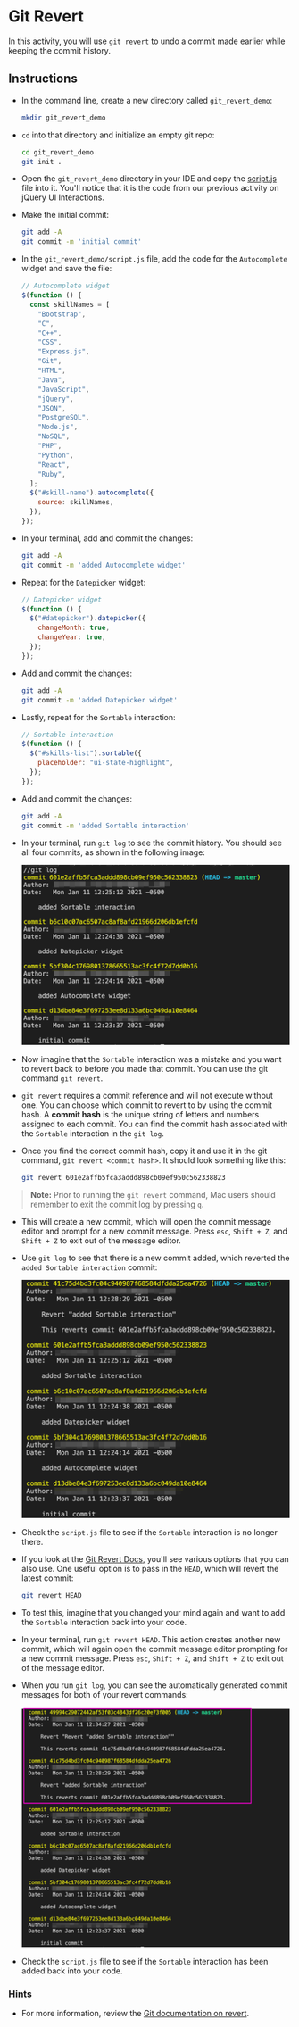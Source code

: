 # Git Revert

In this activity, you will use `git revert` to undo a commit made earlier while keeping the commit history.

## Instructions

- In the command line, create a new directory called `git_revert_demo`:

  ```bash
  mkdir git_revert_demo
  ```

- `cd` into that directory and initialize an empty git repo:

  ```bash
  cd git_revert_demo
  git init .
  ```

- Open the `git_revert_demo` directory in your IDE and copy the [script.js](./script.js) file into it. You'll notice that it is the code from our previous activity on jQuery UI Interactions.

- Make the initial commit:

  ```bash
  git add -A
  git commit -m 'initial commit'
  ```

- In the `git_revert_demo/script.js` file, add the code for the `Autocomplete` widget and save the file:

  ```js
  // Autocomplete widget
  $(function () {
    const skillNames = [
      "Bootstrap",
      "C",
      "C++",
      "CSS",
      "Express.js",
      "Git",
      "HTML",
      "Java",
      "JavaScript",
      "jQuery",
      "JSON",
      "PostgreSQL",
      "Node.js",
      "NoSQL",
      "PHP",
      "Python",
      "React",
      "Ruby",
    ];
    $("#skill-name").autocomplete({
      source: skillNames,
    });
  });
  ```

- In your terminal, add and commit the changes:

  ```bash
  git add -A
  git commit -m 'added Autocomplete widget'
  ```

- Repeat for the `Datepicker` widget:

  ```js
  // Datepicker widget
  $(function () {
    $("#datepicker").datepicker({
      changeMonth: true,
      changeYear: true,
    });
  });
  ```

- Add and commit the changes:

  ```bash
  git add -A
  git commit -m 'added Datepicker widget'
  ```

- Lastly, repeat for the `Sortable` interaction:

  ```js
  // Sortable interaction
  $(function () {
    $("#skills-list").sortable({
      placeholder: "ui-state-highlight",
    });
  });
  ```

- Add and commit the changes:

  ```bash
  git add -A
  git commit -m 'added Sortable interaction'
  ```

- In your terminal, run `git log` to see the commit history. You should see all four commits, as shown in the following image:

  ![The log shows all four commits.](Images/01-git-log.png)

- Now imagine that the `Sortable` interaction was a mistake and you want to revert back to before you made that commit. You can use the git command `git revert`.

- `git revert` requires a commit reference and will not execute without one. You can choose which commit to revert to by using the commit hash. A **commit hash** is the unique string of letters and numbers assigned to each commit. You can find the commit hash associated with the `Sortable` interaction in the `git log`.

- Once you find the correct commit hash, copy it and use it in the git command, `git revert <commit hash>`. It should look something like this:

  ```bash
  git revert 601e2affb5fca3addd898cb09ef950c562338823
  ```

> **Note:** Prior to running the `git revert` command, Mac users should remember to exit the commit log by pressing `q`.

- This will create a new commit, which will open the commit message editor and prompt for a new commit message. Press `esc`, `Shift + Z`, and `Shift + Z` to exit out of the message editor.

- Use `git log` to see that there is a new commit added, which reverted the `added Sortable interaction` commit:

  ![Git log after reverting sortable interaction commit](Images/02-git-revert-log.png)

- Check the `script.js` file to see if the `Sortable` interaction is no longer there.

- If you look at the [Git Revert Docs](https://git-scm.com/docs/git-revert#_options), you'll see various options that you can also use. One useful option is to pass in the `HEAD`, which will revert the latest commit:

  ```bash
  git revert HEAD
  ```

- To test this, imagine that you changed your mind again and want to add the `Sortable` interaction back into your code.

- In your terminal, run `git revert HEAD`. This action creates another new commit, which will again open the commit message editor prompting for a new commit message. Press `esc`, `Shift + Z`, and `Shift + Z` to exit out of the message editor.

- When you run `git log`, you can see the automatically generated commit messages for both of your revert commands:

  ![Git log after reverting to HEAD.](Images/03-git-revert-both-commits.png)

- Check the `script.js` file to see if the `Sortable` interaction has been added back into your code.

### Hints

- For more information, review the [Git documentation on revert](https://git-scm.com/docs/git-revert).
